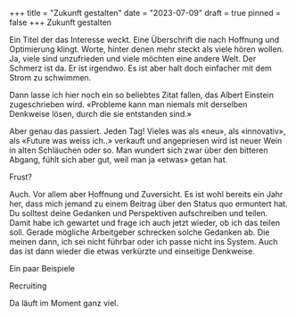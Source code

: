 +++
title = "Zukunft gestalten"
date = "2023-07-09"
draft = true
pinned = false
+++
Zukunft gestalten

Ein Titel der das Interesse weckt. Eine Überschrift die nach Hoffnung und Optimierung klingt. Worte, hinter denen mehr steckt als viele hören wollen. Ja, viele sind unzufrieden und viele möchten eine andere Welt. Der Schmerz ist da. Er ist irgendwo. Es ist aber halt doch einfacher mit dem Strom zu schwimmen. 

Dann lasse ich hier noch ein so beliebtes Zitat fallen, das Albert Einstein zugeschrieben wird. «Probleme kann man niemals mit derselben Denkweise lösen, durch die sie entstanden sind.»

Aber genau das passiert. Jeden Tag! Vieles was als «neu», als «innovativ», als «Future was weiss ich..» verkauft und angepriesen wird ist neuer Wein in alten Schläuchen oder so. Man wundert sich zwar über den bitteren Abgang, fühlt sich aber gut, weil man ja «etwas» getan hat. 

Frust?

Auch. Vor allem aber Hoffnung und Zuversicht. Es ist wohl bereits ein Jahr her, dass mich jemand zu einem Beitrag über den Status quo ermuntert hat. Du solltest deine Gedanken und Perspektiven aufschreiben und teilen. Damit habe ich gewartet und frage ich auch jetzt wieder, ob ich das teilen soll. Gerade mögliche Arbeitgeber schrecken solche Gedanken ab. Die meinen dann, ich sei nicht führbar oder ich passe nicht ins System. Auch das ist dann wieder die etwas verkürzte und einseitige Denkweise. 

Ein paar Beispiele

Recruiting

Da läuft im Moment ganz viel.